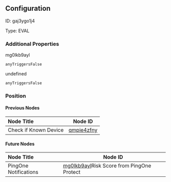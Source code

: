 # 
## Configuration
ID:  gaj3ygo1j4

Type: EVAL 







### Additional Properties
mg0lkb9ayl
```string 
anyTriggersFalse
```


undefined
```string 
anyTriggersFalse
```





### Position

#### Previous Nodes
| Node Title | Node ID |
| :------------- | ------------ |
| Check if Known Device | [qmpie4zfny](./qmpie4zfny.md) | 
 
 #### Future Nodes
| Node Title | Node ID |
| :------------- | ------------ |
| PingOne Notifications |[mg0lkb9ayl](./mg0lkb9ayl.md)Risk Score from PingOne Protect |[uekzlj66vx](./uekzlj66vx.md) | 